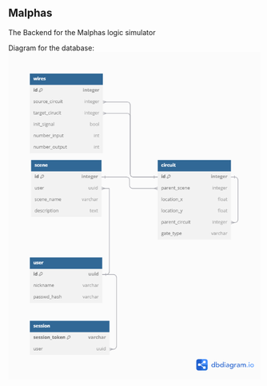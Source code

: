 ## Malphas
The Backend for the Malphas logic simulator 

Diagram for the database:
![DBDiagram](Malphas.png)